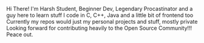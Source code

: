 Hi There!
I'm Harsh
Student, Beginner Dev, Legendary Procastinator and a guy here to learn stuff
I code in C, C++, Java and a little bit of frontend too
Currently my repos would just my personal projects and stuff, mostly private
Looking forward for contributing heavily to the Open Source Community!!!
Peace out.

<!---
life2harsh/life2harsh is a ✨ special ✨ repository because its `README.md` (this file) appears on your GitHub profile.
You can click the Preview link to take a look at your changes.
--->

